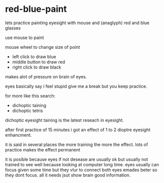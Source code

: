 # red-blue-paint

lets practice painting eyesight with mouse and (anaglyph) red and blue glasses

use mouse to paint

mouse wheel to change size of point

* left click to draw blue
* middle button to draw red
* right click to draw black

makes alot of pressure on brain of eyes.

eyes basically say i feel stupid give me a break but you keep practice.

for more like this search:

* dichoptic taining
* dichoptic tetris

dichoptic eyesight taining is the latest reseach in eyesight.

after first practice of 15 minutes i got an effect of 1 to 2 dioptre eyesight enhancment.

it is said in several places the more training the more the effect. lots of practice makes the effect permanent


it is posible because eyes if not desease are usually ok
but usually not trained to see well because looking at computer long time.
eyes usually can focus given some time but they vlur to connect both eyes emades beter so they dont focus.
all it needs jsut show brain good information.
